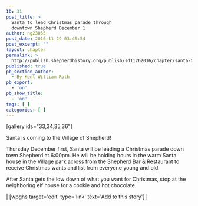 ```yaml
---
ID: 31
post_title: >
  Santa to lead Christmas parade through
  downtown Shepherd December 1
author: ng23055
post_date: 2016-11-29 03:45:54
post_excerpt: ""
layout: chapter
permalink: >
  http://publish.shepherdhistory.org/publish/sd11262016/chapter/santa-to-lead-christmas-parade-through-downtown-shepherd-december-1/
published: true
pb_section_author:
  - By Kent William Roth
pb_export:
  - 'on'
pb_show_title:
  - 'on'
tags: [ ]
categories: [ ]
---
```

[gallery ids="33,34,35,36"]

Santa is coming to the Village of Shepherd!

Thursday December first, Santa will be leading a Christmas parade down town Shepherd at 6:00pm. He will be holding hours in the warm Santa house in the Village park across from the Shepherd Bar &amp; Restaurant to receive Christmas wants and list from everyone young and old.

After Santa gets the low down of what you want for Christmas, stop at the neighboring elf house for a cookie and hot chocolate.

| [wpghs target='edit' type='link' text='Add to this story'] |